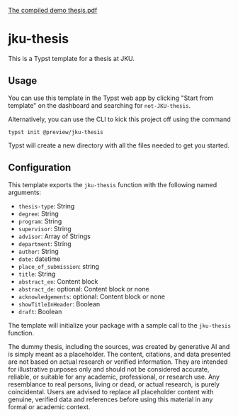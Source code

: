 
[The compiled demo thesis.pdf](./template/thesis.pdf)

# jku-thesis
This is a Typst template for a thesis at JKU.

## Usage
You can use this template in the Typst web app by clicking "Start from template" on the dashboard and searching for `not-JKU-thesis`.

Alternatively, you can use the CLI to kick this project off using the command
```
typst init @preview/jku-thesis
```

Typst will create a new directory with all the files needed to get you started.

## Configuration
This template exports the `jku-thesis` function with the following named arguments:

- `thesis-type`: String
- `degree`: String
- `program`: String
- `supervisor`: String
- `advisor`: Array of Strings
- `department`: String
- `author`: String
- `date`: datetime
- `place_of_submission`: string
- `title`: String
- `abstract_en`: Content block
- `abstract_de`: optional: Content block or none
- `acknowledgements`: optional: Content block or none
- `showTitleInHeader`: Boolean
- `draft`: Boolean

The template will initialize your package with a sample call to the `jku-thesis` function.

The dummy thesis, including the sources, was created by generative AI and is simply meant as a placeholder. The content, citations, and data presented are not based on actual research or verified information. They are intended for illustrative purposes only and should not be considered accurate, reliable, or suitable for any academic, professional, or research use. Any resemblance to real persons, living or dead, or actual research, is purely coincidental. Users are advised to replace all placeholder content with genuine, verified data and references before using this material in any formal or academic context. 


